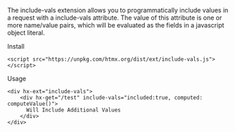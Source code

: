 The include-vals extension allows you to programmatically include values in a request with a include-vals attribute. The value of this attribute is one or more name/value pairs, which will be evaluated as the fields in a javascript object literal.

Install
```
<script src="https://unpkg.com/htmx.org/dist/ext/include-vals.js"></script>
```
Usage
```
<div hx-ext="include-vals">
    <div hx-get="/test" include-vals="included:true, computed: computeValue()">
      Will Include Additional Values
    </div>
</div>
```